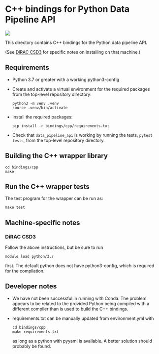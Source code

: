 
# C++ bindings for Python Data Pipeline API

[![](https://github.com/ScottishCovidResponse/data_pipeline_api/workflows/ci-cppbindings/badge.svg?branch=cppbindings)](https://github.com/ScottishCovidResponse/data_pipeline_api/actions?query=workflow%3Aci-cppbindings)

This directory contains C++ bindings for the Python data pipeline API.

(See [DiRAC CSD3](#DiRAC_CSD3) for specific notes on installing on that machine.)

## Requirements

- Python 3.7 or greater with a working python3-config

- Create and activate a virtual environment for the required packages from the top-level repository directory:
  ```
  python3 -m venv .venv
  source .venv/bin/activate
  ```

- Install the required packages:
  ```
  pip install -r bindings/cpp/requirements.txt
  ```
  
- Check that `data_pipeline_api` is working by running the tests,
  `pytest tests`, from the top-level repository directory.

## Building the C++ wrapper library

```
cd bindings/cpp
make
```

## Run the C++ wrapper tests

The test program for the wrapper can be run as:
```
make test
```

## Machine-specific notes

### DiRAC CSD3

Follow the above instructions, but be sure to run
```
module load python/3.7
```
first. The default python does not have python3-config, which is required for the compilation.

## Developer notes

- We have not been successful in running with Conda. The problem
  appears to be related to the provided Python being compiled with a
  different compiler than is used to build the C++ bindings.

- requirements.txt can be manually updated from environment.yml with
  ```
  cd bindings/cpp
  make requirements.txt
  ```
  as long as a python with pyyaml is available. A better solution should probably be
  found.
